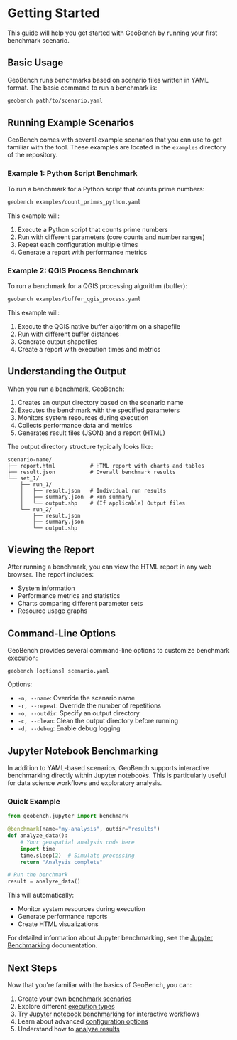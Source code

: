 # Getting Started

This guide will help you get started with GeoBench by running your first benchmark scenario.

## Basic Usage

GeoBench runs benchmarks based on scenario files written in YAML format. The basic command to run a benchmark is:

```bash
geobench path/to/scenario.yaml
```

## Running Example Scenarios

GeoBench comes with several example scenarios that you can use to get familiar with the tool. These examples are located in the `examples` directory of the repository.

### Example 1: Python Script Benchmark

To run a benchmark for a Python script that counts prime numbers:

```bash
geobench examples/count_primes_python.yaml
```

This example will:
1. Execute a Python script that counts prime numbers
2. Run with different parameters (core counts and number ranges)
3. Repeat each configuration multiple times
4. Generate a report with performance metrics

### Example 2: QGIS Process Benchmark

To run a benchmark for a QGIS processing algorithm (buffer):

```bash
geobench examples/buffer_qgis_process.yaml
```

This example will:
1. Execute the QGIS native buffer algorithm on a shapefile
2. Run with different buffer distances
3. Generate output shapefiles
4. Create a report with execution times and metrics

## Understanding the Output

When you run a benchmark, GeoBench:

1. Creates an output directory based on the scenario name
2. Executes the benchmark with the specified parameters
3. Monitors system resources during execution
4. Collects performance data and metrics
5. Generates result files (JSON) and a report (HTML)

The output directory structure typically looks like:

```
scenario-name/
├── report.html           # HTML report with charts and tables
├── result.json           # Overall benchmark results
└── set_1/               
    ├── run_1/
    │   ├── result.json   # Individual run results
    │   ├── summary.json  # Run summary
    │   └── output.shp    # (If applicable) Output files
    └── run_2/
        ├── result.json
        ├── summary.json
        └── output.shp
```

## Viewing the Report

After running a benchmark, you can view the HTML report in any web browser. The report includes:

- System information
- Performance metrics and statistics
- Charts comparing different parameter sets
- Resource usage graphs

## Command-Line Options

GeoBench provides several command-line options to customize benchmark execution:

```
geobench [options] scenario.yaml
```

Options:
- `-n, --name`: Override the scenario name
- `-r, --repeat`: Override the number of repetitions
- `-o, --outdir`: Specify an output directory
- `-c, --clean`: Clean the output directory before running
- `-d, --debug`: Enable debug logging

## Jupyter Notebook Benchmarking

In addition to YAML-based scenarios, GeoBench supports interactive benchmarking directly within Jupyter notebooks. This is particularly useful for data science workflows and exploratory analysis.

### Quick Example

```python
from geobench.jupyter import benchmark

@benchmark(name="my-analysis", outdir="results")
def analyze_data():
    # Your geospatial analysis code here
    import time
    time.sleep(2)  # Simulate processing
    return "Analysis complete"

# Run the benchmark
result = analyze_data()
```

This will automatically:
- Monitor system resources during execution
- Generate performance reports
- Create HTML visualizations

For detailed information about Jupyter benchmarking, see the [Jupyter Benchmarking](jupyter-benchmarking.md) documentation.

## Next Steps

Now that you're familiar with the basics of GeoBench, you can:

1. Create your own [benchmark scenarios](creating-scenarios.md)
2. Explore different [execution types](execution-types.md)
3. Try [Jupyter notebook benchmarking](jupyter-benchmarking.md) for interactive workflows
4. Learn about advanced [configuration options](configuration-options.md)
5. Understand how to [analyze results](analyzing-results.md)
